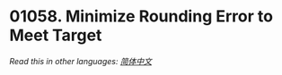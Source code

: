# 01058. Minimize Rounding Error to Meet Target

  _Read this in other languages:_
    [_简体中文_](README.zh-CN.md)

